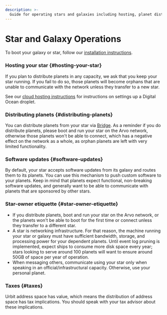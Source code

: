 ```yaml
---
description: >-
  Guide for operating stars and galaxies including hosting, planet distribution, and etiquette.
---
```


# Star and Galaxy Operations

To boot your galaxy or star, follow our [installation instructions](../../get-on-urbit.md).

### Hosting your star {#hosting-your-star}

If you plan to distribute planets in any capacity, we ask that you keep your star running. If you fail to do so, those planets will become orphans that are unable to communicate with the network unless they transfer to a new star.

See our [cloud hosting instructions](../running/cloud-hosting.md) for instructions on settings up a Digital Ocean droplet.

### Distributing planets {#distributing-planets}

You can distribute planets from your star via [Bridge](https://bridge.urbit.org/). As a reminder if you do distribute planets, please boot and run your star on the Arvo network, otherwise those planets won't be able to connect, which has a negative effect on the network as a whole, as orphan planets are left with very limited functionality.

### Software updates {#software-updates}

By default, your star accepts software updates from its galaxy and routes them to its planets. You can use this mechanism to push custom software to your planets. Keep in mind that planets expect functional, non-breaking software updates, and generally want to be able to communicate with planets that are sponsored by other stars.

### Star-owner etiquette {#star-owner-etiquette}

- If you distribute planets, boot and run your star on the Arvo network, or the planets won't be able to boot for the first time or connect unless they transfer to a different star.
- A star is networking infrastructure. For that reason, the machine running your star or galaxy must have sufficient bandwidth, storage, and processing power for your dependent planets. Until event log pruning is implemented, expect ships to consume more disk space every year; stars looking to serve around 100 planets will want to ensure around 50GB of space per year of operation.
- When messaging others, communicate using your star only when speaking in an official/infrastructural capacity. Otherwise, use your personal planet.

### Taxes {#taxes}

Urbit address space has value, which means the distribution of address space has tax implications. You should speak with your tax advisor about these implications.
